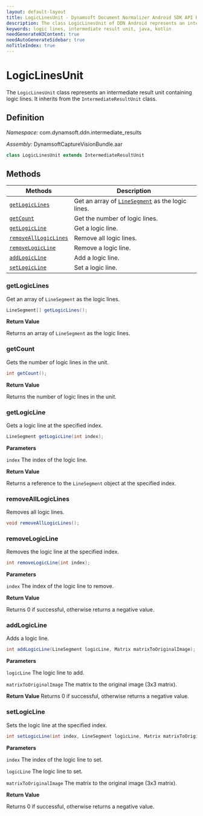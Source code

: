 ```yaml
---
layout: default-layout
title: LogicLinesUnit - Dynamsoft Document Normalizer Android SDK API Reference
description: The class LogicLinesUnit of DDN Android represents an intermediate result unit containing logic lines. It inherits from the IntermediateResultUnit class.
keywords: logic lines, intermediate result unit, java, kotlin
needGenerateH3Content: true
needAutoGenerateSidebar: true
noTitleIndex: true
---
```


# LogicLinesUnit

The `LogicLinesUnit` class represents an intermediate result unit containing logic lines. It inherits from the `IntermediateResultUnit` class.

## Definition

*Namespace:* com.dynamsoft.ddn.intermediate_results

*Assembly:* DynamsoftCaptureVisionBundle.aar

```java
class LogicLinesUnit extends IntermediateResultUnit
```

## Methods

| Methods | Description |
| ---------- | ----------- |
| [`getLogicLines`](#getlogiclines) | Get an array of [`LineSegment`]({{site.dcv_android_api}}core/basic-structures/line-segment.html) as the logic lines. |
| [`getCount`](#getcount) | Get the number of logic lines. |
| [`getLogicLine`](#getlogicline) | Get a logic line. |
| [`removeAllLogicLines`](#removealllogiclines) | Remove all logic lines. |
| [`removeLogicLine`](#removelogicline) | Remove a logic line. |
| [`addLogicLine`](#addlogicline) | Add a logic line. |
| [`setLogicLine`](#setlogicline) | Set a logic line. |

### getLogicLines

Get an array of `LineSegment` as the logic lines.

```java
LineSegment[] getLogicLines();
```

**Return Value**

Returns an array of `LineSegment` as the logic lines.

### getCount

Gets the number of logic lines in the unit.

```java
int getCount();
```

**Return Value**

Returns the number of logic lines in the unit.

### getLogicLine

Gets a logic line at the specified index.

```java
LineSegment getLogicLine(int index);
```

**Parameters**

`index` The index of the logic line.

**Return Value**

Returns a reference to the `LineSegment` object at the specified index.

### removeAllLogicLines

Removes all logic lines.

```java
void removeAllLogicLines();
```

### removeLogicLine

Removes the logic line at the specified index.

```java
int removeLogicLine(int index);
```

**Parameters**

`index` The index of the logic line to remove.

**Return Value**

Returns 0 if successful, otherwise returns a negative value.

### addLogicLine

Adds a logic line.

```java
int addLogicLine(LineSegment logicLine, Matrix matrixToOriginalImage);
```

**Parameters**

`logicLine` The logic line to add.

`matrixToOriginalImage` The matrix to the original image (3x3 matrix).

**Return Value**
Returns 0 if successful, otherwise returns a negative value.

### setLogicLine

Sets the logic line at the specified index.

```java
int setLogicLine(int index, LineSegment logicLine, Matrix matrixToOriginalImage);
```

**Parameters**

`index` The index of the logic line to set.

`logicLine` The logic line to set.

`matrixToOriginalImage` The matrix to the original image (3x3 matrix).

**Return Value**

Returns 0 if successful, otherwise returns a negative value.
